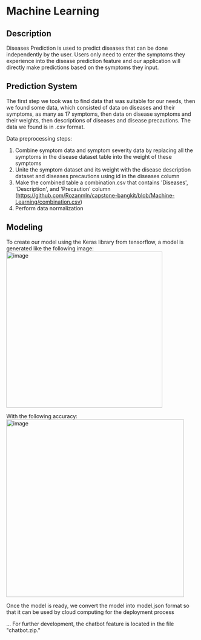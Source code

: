 # Machine Learning

## Description
Diseases Prediction is used to predict diseases that can be done independently by the user. Users only need to enter the symptoms they experience into the disease prediction feature and our application will directly make predictions based on the symptoms they input.

## Prediction System
The first step we took was to find data that was suitable for our needs, then we found some data, which consisted of data on diseases and their symptoms, as many as 17 symptoms, then data on disease symptoms and their weights, then descriptions of diseases and disease precautions. The data we found is in .csv format.

Data preprocessing steps:
1. Combine symptom data and symptom severity data by replacing all the symptoms in the disease dataset table into the weight of these symptoms
2. Unite the symptom dataset and its weight with the disease description dataset and diseases precautions using id in the diseases column
3. Make the combined table a combination.csv that contains 'Diseases', 'Description', and 'Precaution' column (https://github.com/Rozanmln/capstone-bangkit/blob/Machine-Learning/combination.csv)
4. Perform data normalization

## Modeling
To create our model using the Keras library from tensorflow, a model is generated like the following image:
<img width="412" alt="image" src="https://github.com/Rozanmln/capstone-bangkit/assets/84652339/a05bc4d1-396f-4ab6-a798-0b8988d70828">

With the following accuracy:
<img width="469" alt="image" src="https://github.com/Rozanmln/capstone-bangkit/assets/84652339/74541f33-b797-442b-aae1-8cc0cde54ca1">

Once the model is ready, we convert the model into model.json format so that it can be used by cloud computing for the deployment process

...
For further development, the chatbot feature is located in the file "chatbot.zip."
